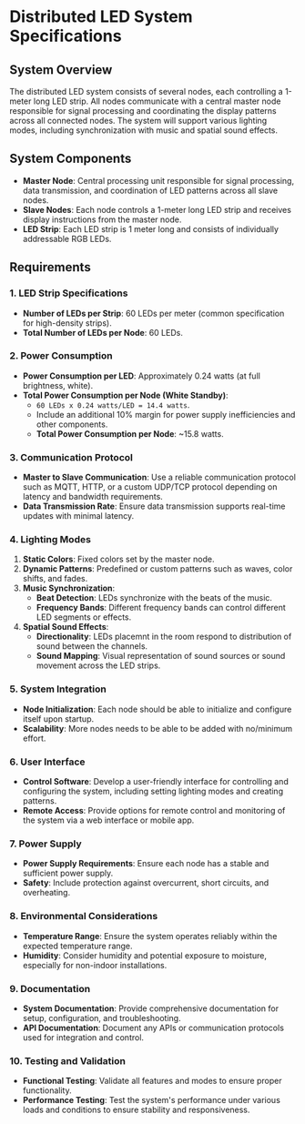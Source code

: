 # Distributed LED System Specifications

## System Overview

The distributed LED system consists of several nodes, each controlling a 1-meter long LED strip. All nodes communicate with a central master node responsible for signal processing and coordinating the display patterns across all connected nodes. The system will support various lighting modes, including synchronization with music and spatial sound effects.

## System Components

- **Master Node**: Central processing unit responsible for signal processing, data transmission, and coordination of LED patterns across all slave nodes.
- **Slave Nodes**: Each node controls a 1-meter long LED strip and receives display instructions from the master node.
- **LED Strip**: Each LED strip is 1 meter long and consists of individually addressable RGB LEDs.

## Requirements

### 1. LED Strip Specifications

- **Number of LEDs per Strip**: 60 LEDs per meter (common specification for high-density strips).
- **Total Number of LEDs per Node**: 60 LEDs.

### 2. Power Consumption

- **Power Consumption per LED**: Approximately 0.24 watts (at full brightness, white).
- **Total Power Consumption per Node (White Standby)**: 
  - `60 LEDs x 0.24 watts/LED = 14.4 watts`.
  - Include an additional 10% margin for power supply inefficiencies and other components.
  - **Total Power Consumption per Node**: ~15.8 watts.

### 3. Communication Protocol

- **Master to Slave Communication**: Use a reliable communication protocol such as MQTT, HTTP, or a custom UDP/TCP protocol depending on latency and bandwidth requirements.
- **Data Transmission Rate**: Ensure data transmission supports real-time updates with minimal latency.

### 4. Lighting Modes

1. **Static Colors**: Fixed colors set by the master node.
2. **Dynamic Patterns**: Predefined or custom patterns such as waves, color shifts, and fades.
3. **Music Synchronization**:
   - **Beat Detection**: LEDs synchronize with the beats of the music.
   - **Frequency Bands**: Different frequency bands can control different LED segments or effects.
4. **Spatial Sound Effects**:
   - **Directionality**: LEDs placemnt in the room respond to distribution of sound between the channels.
   - **Sound Mapping**: Visual representation of sound sources or sound movement across the LED strips.

### 5. System Integration

- **Node Initialization**: Each node should be able to initialize and configure itself upon startup.
- **Scalability**: More nodes needs to be able to be added with no/minimum effort.

### 6. User Interface

- **Control Software**: Develop a user-friendly interface for controlling and configuring the system, including setting lighting modes and creating patterns.
- **Remote Access**: Provide options for remote control and monitoring of the system via a web interface or mobile app.

### 7. Power Supply

- **Power Supply Requirements**: Ensure each node has a stable and sufficient power supply.
- **Safety**: Include protection against overcurrent, short circuits, and overheating.

### 8. Environmental Considerations

- **Temperature Range**: Ensure the system operates reliably within the expected temperature range.
- **Humidity**: Consider humidity and potential exposure to moisture, especially for non-indoor installations.

### 9. Documentation

- **System Documentation**: Provide comprehensive documentation for setup, configuration, and troubleshooting.
- **API Documentation**: Document any APIs or communication protocols used for integration and control.

### 10. Testing and Validation

- **Functional Testing**: Validate all features and modes to ensure proper functionality.
- **Performance Testing**: Test the system's performance under various loads and conditions to ensure stability and responsiveness.

